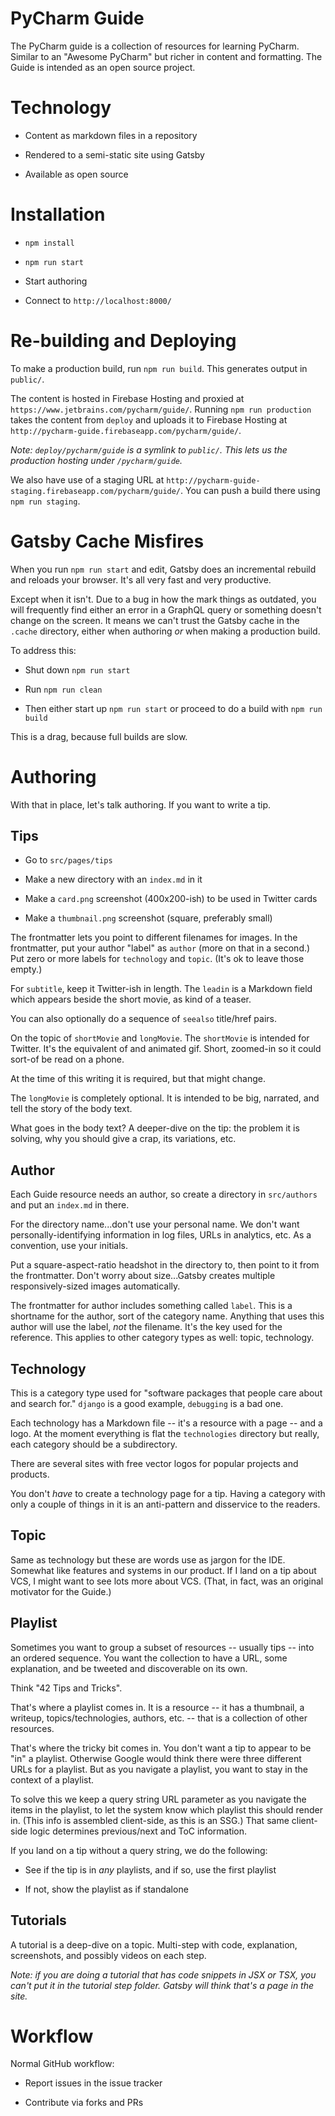 # PyCharm Guide

The PyCharm guide is a collection of resources for learning PyCharm. 
Similar to an "Awesome PyCharm" but richer in content and formatting. The 
Guide is intended as an open source project.

# Technology

- Content as markdown files in a repository

- Rendered to a semi-static site using Gatsby

- Available as open source

# Installation

- `npm install`

- `npm run start`

- Start authoring

- Connect to `http://localhost:8000/`

# Re-building and Deploying

To make a production build, run `npm run build`. This generates output in 
`public/`.

The content is hosted in Firebase Hosting and proxied at 
`https://www.jetbrains.com/pycharm/guide/`. Running `npm run production` 
takes the content from `deploy` and uploads it to Firebase Hosting at 
`http://pycharm-guide.firebaseapp.com/pycharm/guide/`.

*Note: `deploy/pycharm/guide` is a symlink to `public/`. This lets us 
the production hosting under `/pycharm/guide`.*

We also have use of a staging URL at 
`http://pycharm-guide-staging.firebaseapp.com/pycharm/guide/`. You can push 
a build there using `npm run staging`.

# Gatsby Cache Misfires

When you run `npm run start` and edit, Gatsby does an incremental rebuild 
and reloads your browser. It's all very fast and very productive.

Except when it isn't. Due to a bug in how the mark things as outdated, 
you will frequently find either an error in a GraphQL query or something 
doesn't change on the screen. It means we can't trust the Gatsby cache in 
the `.cache` directory, either when authoring *or* when making a production 
build.

To address this:

- Shut down `npm run start`

- Run `npm run clean`

- Then either start up `npm run start` or proceed to do a build with 
  `npm run build`

This is a drag, because full builds are slow.

# Authoring

With that in place, let's talk authoring. If you want to write a tip.

## Tips

- Go to `src/pages/tips`

- Make a new directory with an `index.md` in it

- Make a `card.png` screenshot (400x200-ish) to be used in Twitter cards

- Make a `thumbnail.png` screenshot (square, preferably small)

The frontmatter lets you point to different filenames for images. In the 
frontmatter, put your author "label" as `author` (more on that in a second.) 
Put zero or more labels for `technology` and `topic`. (It's ok to leave those 
empty.)

For `subtitle`, keep it Twitter-ish in length. The `leadin` is a Markdown 
field which appears beside the short movie, as kind of a teaser.

You can also optionally do a sequence of `seealso` title/href pairs.

On the topic of `shortMovie` and `longMovie`. The `shortMovie` is intended 
for Twitter. It's the equivalent of and animated gif. Short, zoomed-in so 
it could sort-of be read on a phone.

At the time of this writing it is required, but that might change.

The `longMovie` is completely optional. It is intended to be big, narrated, 
and tell the story of the body text.

What goes in the body text? A deeper-dive on the tip: the problem it is 
solving, why you should give a crap, its variations, etc.

## Author

Each Guide resource needs an author, so create a directory in `src/authors` 
and put an `index.md` in there.

For the directory name...don't use your personal name. We don't want 
personally-identifying information in log files, URLs in analytics, etc. 
As a convention, use your initials.

Put a square-aspect-ratio headshot in the directory to, then point to it 
from the frontmatter. Don't worry about size...Gatsby creates multiple 
responsively-sized images automatically.

The frontmatter for author includes something called `label`. This is a 
shortname for the author, sort of the category name. Anything that uses 
this author will use the label, *not* the filename. It's the key used 
for the reference. This applies to other category types as well: topic, 
technology.

## Technology

This is a category type used for "software packages that people care about 
and search for." `django` is a good example, `debugging` is a bad one.

Each technology has a Markdown file -- it's a resource with a page -- and 
a logo. At the moment everything is flat the `technologies` directory but 
really, each category should be a subdirectory.

There are several sites with free vector logos for popular projects and 
products.

You don't *have* to create a technology page for a tip. Having a category 
with only a couple of things in it is an anti-pattern and disservice to the 
readers.

## Topic

Same as technology but these are words use as jargon for the IDE. Somewhat 
like features and systems in our product. If I land on a tip about VCS, I 
might want to see lots more about VCS. (That, in fact, was an original 
motivator for the Guide.)

## Playlist

Sometimes you want to group a subset of resources -- usually tips -- into 
an ordered sequence. You want the collection to have a URL, some 
explanation, and be tweeted and discoverable on its own.

Think "42 Tips and Tricks".

That's where a playlist comes in. It is a resource -- it has a thumbnail, 
a writeup, topics/technologies, authors, etc. -- that is a collection of 
other resources.

That's where the tricky bit comes in. You don't want a tip to appear to be 
"in" a playlist. Otherwise Google would think there were three different 
URLs for a playlist. But as you navigate a playlist, you want to stay in 
the context of a playlist.

To solve this we keep a query string URL parameter as you navigate the 
items in the playlist, to let the system know which playlist this should 
render in. (This info is assembled client-side, as this is an SSG.) That 
same client-side logic determines previous/next and ToC information.

If you land on a tip without a query string, we do the following:

- See if the tip is in *any* playlists, and if so, use the first playlist

- If not, show the playlist as if standalone

## Tutorials

A tutorial is a deep-dive on a topic. Multi-step with code, explanation, 
screenshots, and possibly videos on each step.

*Note: if you are doing a tutorial that has code snippets in JSX or TSX, 
you can't put it in the tutorial step folder. Gatsby will think that's a 
page in the site.*

# Workflow

Normal GitHub workflow:

- Report issues in the issue tracker

- Contribute via forks and PRs
